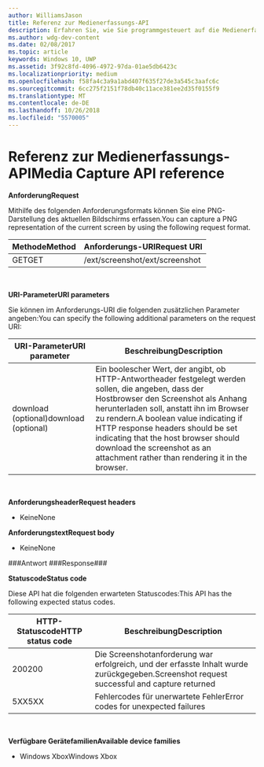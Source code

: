```yaml
---
author: WilliamsJason
title: Referenz zur Medienerfassungs-API
description: Erfahren Sie, wie Sie programmgesteuert auf die Medienerfassungs-API zugreifen.
ms.author: wdg-dev-content
ms.date: 02/08/2017
ms.topic: article
keywords: Windows 10, UWP
ms.assetid: 3f92c8fd-4096-4972-97da-01ae5db6423c
ms.localizationpriority: medium
ms.openlocfilehash: f58fa4c3a9a1abd407f635f27de3a545c3aafc6c
ms.sourcegitcommit: 6cc275f2151f78db40c11ace381ee2d35f0155f9
ms.translationtype: MT
ms.contentlocale: de-DE
ms.lasthandoff: 10/26/2018
ms.locfileid: "5570005"
---
```

# <a name="media-capture-api-reference"></a><span data-ttu-id="4cbb9-104">Referenz zur Medienerfassungs-API</span><span class="sxs-lookup"><span data-stu-id="4cbb9-104">Media Capture API reference</span></span> #

**<span data-ttu-id="4cbb9-105">Anforderung</span><span class="sxs-lookup"><span data-stu-id="4cbb9-105">Request</span></span>**

<span data-ttu-id="4cbb9-106">Mithilfe des folgenden Anforderungsformats können Sie eine PNG-Darstellung des aktuellen Bildschirms erfassen.</span><span class="sxs-lookup"><span data-stu-id="4cbb9-106">You can capture a PNG representation of the current screen by using the following request format.</span></span>

| <span data-ttu-id="4cbb9-107">Methode</span><span class="sxs-lookup"><span data-stu-id="4cbb9-107">Method</span></span>        | <span data-ttu-id="4cbb9-108">Anforderungs-URI</span><span class="sxs-lookup"><span data-stu-id="4cbb9-108">Request URI</span></span>     | 
| ------------- |-----------------|
| <span data-ttu-id="4cbb9-109">GET</span><span class="sxs-lookup"><span data-stu-id="4cbb9-109">GET</span></span>           | <span data-ttu-id="4cbb9-110">/ext/screenshot</span><span class="sxs-lookup"><span data-stu-id="4cbb9-110">/ext/screenshot</span></span> |
<br>

**<span data-ttu-id="4cbb9-111">URI-Parameter</span><span class="sxs-lookup"><span data-stu-id="4cbb9-111">URI parameters</span></span>**

<span data-ttu-id="4cbb9-112">Sie können im Anforderungs-URI die folgenden zusätzlichen Parameter angeben:</span><span class="sxs-lookup"><span data-stu-id="4cbb9-112">You can specify the following additional parameters on the request URI:</span></span>


| <span data-ttu-id="4cbb9-113">URI-Parameter</span><span class="sxs-lookup"><span data-stu-id="4cbb9-113">URI parameter</span></span>      | <span data-ttu-id="4cbb9-114">Beschreibung</span><span class="sxs-lookup"><span data-stu-id="4cbb9-114">Description</span></span>     | 
| ------------------ |-----------------|
| <span data-ttu-id="4cbb9-115">download (optional)</span><span class="sxs-lookup"><span data-stu-id="4cbb9-115">download (optional)</span></span>| <span data-ttu-id="4cbb9-116">Ein boolescher Wert, der angibt, ob HTTP-Antwortheader festgelegt werden sollen, die angeben, dass der Hostbrowser den Screenshot als Anhang herunterladen soll, anstatt ihn im Browser zu rendern.</span><span class="sxs-lookup"><span data-stu-id="4cbb9-116">A boolean value indicating if HTTP response headers should be set indicating that the host browser should download the screenshot as an attachment rather than rendering it in the browser.</span></span>  |
<br>

**<span data-ttu-id="4cbb9-117">Anforderungsheader</span><span class="sxs-lookup"><span data-stu-id="4cbb9-117">Request headers</span></span>**

* <span data-ttu-id="4cbb9-118">Keine</span><span class="sxs-lookup"><span data-stu-id="4cbb9-118">None</span></span>

**<span data-ttu-id="4cbb9-119">Anforderungstext</span><span class="sxs-lookup"><span data-stu-id="4cbb9-119">Request body</span></span>**

* <span data-ttu-id="4cbb9-120">Keine</span><span class="sxs-lookup"><span data-stu-id="4cbb9-120">None</span></span>

###<a name="response"></a><span data-ttu-id="4cbb9-121">Antwort ###</span><span class="sxs-lookup"><span data-stu-id="4cbb9-121">Response###</span></span>

**<span data-ttu-id="4cbb9-122">Statuscode</span><span class="sxs-lookup"><span data-stu-id="4cbb9-122">Status code</span></span>**

<span data-ttu-id="4cbb9-123">Diese API hat die folgenden erwarteten Statuscodes:</span><span class="sxs-lookup"><span data-stu-id="4cbb9-123">This API has the following expected status codes.</span></span>

| <span data-ttu-id="4cbb9-124">HTTP-Statuscode</span><span class="sxs-lookup"><span data-stu-id="4cbb9-124">HTTP status code</span></span>   | <span data-ttu-id="4cbb9-125">Beschreibung</span><span class="sxs-lookup"><span data-stu-id="4cbb9-125">Description</span></span>     | 
| ------------------ |-----------------|
| <span data-ttu-id="4cbb9-126">200</span><span class="sxs-lookup"><span data-stu-id="4cbb9-126">200</span></span>                | <span data-ttu-id="4cbb9-127">Die Screenshotanforderung war erfolgreich, und der erfasste Inhalt wurde zurückgegeben.</span><span class="sxs-lookup"><span data-stu-id="4cbb9-127">Screenshot request successful and capture returned</span></span> |
| <span data-ttu-id="4cbb9-128">5XX</span><span class="sxs-lookup"><span data-stu-id="4cbb9-128">5XX</span></span>                | <span data-ttu-id="4cbb9-129">Fehlercodes für unerwartete Fehler</span><span class="sxs-lookup"><span data-stu-id="4cbb9-129">Error codes for unexpected failures</span></span> |
<br>

**<span data-ttu-id="4cbb9-130">Verfügbare Gerätefamilien</span><span class="sxs-lookup"><span data-stu-id="4cbb9-130">Available device families</span></span>**

* <span data-ttu-id="4cbb9-131">Windows Xbox</span><span class="sxs-lookup"><span data-stu-id="4cbb9-131">Windows Xbox</span></span>


